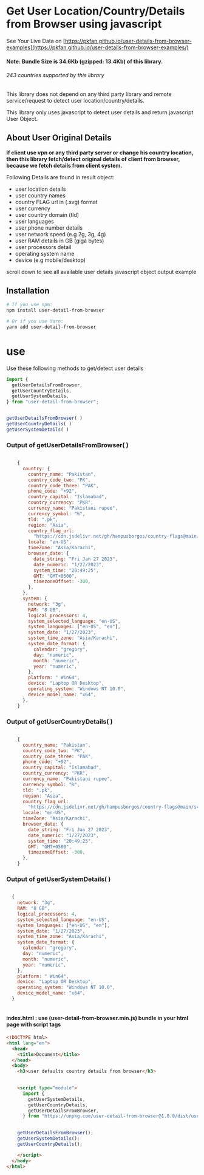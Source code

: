 # Get User Location/Country/Details from Browser using javascript

See Your Live Data on [https://pkfan.github.io/user-details-from-browser-examples](https://pkfan.github.io/user-details-from-browser-examples/) 

#### Note: Bundle Size is 34.6Kb (gzipped: 13.4Kb) of this library.

###### 243 countries supported by this library
   
   
   
This library does not depend on any third party library and remote service/request to detect user location/country/details. 

This library only uses javascript to detect user details and return javascript User Object.    

## About User Original Details
**If client use vpn or any third party server or change his country location, then this library fetch/detect original details of client from browser, because we fetch details from client system.**   


Following Details are found in result object:   
* user location details
* user country names
* country FLAG url in (.svg) format
* user currency
* user country domain (tld)
* user languages
* user phone number details
* user network speed (e.g 2g, 3g, 4g)
* user RAM details in GB (giga bytes)
* user processors detail
* operating system name
* device (e.g mobile/desktop)

scroll down to see all available user details javascript object output example

## Installation
```bash
# If you use npm:
npm install user-detail-from-browser

# Or if you use Yarn:
yarn add user-detail-from-browser
```

# use
Use these following methods to get/detect user details
```js
import {
  getUserDetailsFromBrowser,
  getUserCountryDetails,
  getUserSystemDetails,
} from "user-detail-from-browser";


getUserDetailsFromBrowser( )
getUserCountryDetails( )
getUserSystemDetails( )

```

### Output of getUserDetailsFromBrowser( )
```js

    {
      country: {
        country_name: "Pakistan",
        country_code_two: "PK",
        country_code_three: "PAK",
        phone_code: "+92",
        country_capital: "Islamabad",
        country_currency: "PKR",
        currency_name: "Pakistani rupee",
        currency_symbol: "₨",
        tld: ".pk",
        region: "Asia",
        country_flag_url:
          "https://cdn.jsdelivr.net/gh/hampusborgos/country-flags@main/svg/pk.svg",
        locale: "en-US",
        timeZone: "Asia/Karachi",
        browser_date: {
          date_string: "Fri Jan 27 2023",
          date_numeric: "1/27/2023",
          system_time: "20:49:25",
          GMT: "GMT+0500",
          timezoneOffset: -300,
        },
      },
      system: {
        network: "3g",
        RAM: "8 GB",
        logical_processors: 4,
        system_selected_language: "en-US",
        system_languages: ["en-US", "en"],
        system_date: "1/27/2023",
        system_time_zone: "Asia/Karachi",
        system_date_format: {
          calendar: "gregory",
          day: "numeric",
          month: "numeric",
          year: "numeric",
        },
        platform: " Win64",
        device: "Laptop OR Desktop",
        operating_system: "Windows NT 10.0",
        device_model_name: "x64",
      },
    }


```


### Output of getUserCountryDetails( )
```js

    {
      country_name: "Pakistan",
      country_code_two: "PK",
      country_code_three: "PAK",
      phone_code: "+92",
      country_capital: "Islamabad",
      country_currency: "PKR",
      currency_name: "Pakistani rupee",
      currency_symbol: "₨",
      tld: ".pk",
      region: "Asia",
      country_flag_url:
        "https://cdn.jsdelivr.net/gh/hampusborgos/country-flags@main/svg/pk.svg",
      locale: "en-US",
      timeZone: "Asia/Karachi",
      browser_date: {
        date_string: "Fri Jan 27 2023",
        date_numeric: "1/27/2023",
        system_time: "20:49:25",
        GMT: "GMT+0500",
        timezoneOffset: -300,
      },
    }

```

### Output of getUserSystemDetails( )
```js

  {
    network: "3g",
    RAM: "8 GB",
    logical_processors: 4,
    system_selected_language: "en-US",
    system_languages: ["en-US", "en"],
    system_date: "1/27/2023",
    system_time_zone: "Asia/Karachi",
    system_date_format: {
      calendar: "gregory",
      day: "numeric",
      month: "numeric",
      year: "numeric",
    },
    platform: " Win64",
    device: "Laptop OR Desktop",
    operating_system: "Windows NT 10.0",
    device_model_name: "x64",
  }
  
```

#### index.html : use (user-detail-from-browser.min.js) bundle in your html page with script tags

```html
<!DOCTYPE html>
<html lang="en">
  <head>
    <title>Document</title>
  </head>
  <body>
    <h3>user defaults country details from browser</h3>
  

    <script type="module">
      import {
        getUserSystemDetails,
        getUserCountryDetails,
        getUserDetailsFromBrowser,
      } from "https://unpkg.com/user-detail-from-browser@1.0.0/dist/user-detail-from-browser.min.js";;
  

    getUserDetailsFromBrowser();
    getUserSystemDetails();
    getUserCountryDetails();

    </script>
  </body>
</html>

```
